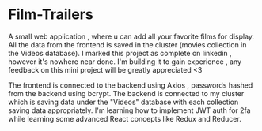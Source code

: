 # Film-Trailers

A small web application , where u can add all your favorite films for display. All the data from the frontend is saved in the cluster (movies collection in the Videos database).
I marked this project as complete on linkedin , however it's nowhere near done. I'm building it to gain experience , any feedback on this mini project will be greatly appreciated <3

The frontend is connected to the backend using Axios , passwords hashed from the backend using bcrypt. The backend is connected to my cluster which is saving data under the "Videos" database with each collection saving data appropriately. I'm learning how to implement JWT auth for 2fa while learning some advanced React concepts like Redux and Reducer.
